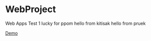 WebProject
==========

Web Apps Test 1
lucky for ppom
hello from kitisak
hello from pruek

<a href="http://5710121027-graitapon.github.io/WebProject/" target="_blank">Demo</a>
